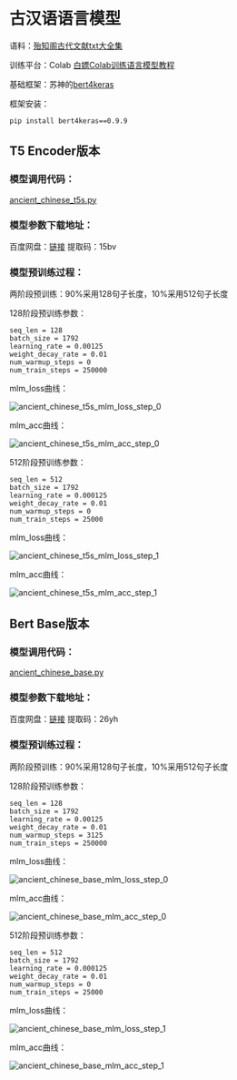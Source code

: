 古汉语语言模型
===========================

语料：[殆知阁古代文献txt大全集](https://github.com/garychowcmu/daizhigev20)

训练平台：Colab [白嫖Colab训练语言模型教程](https://github.com/genggui001/everyone_can_pretrain_language_model)

基础框架：苏神的[bert4keras](https://github.com/bojone/bert4keras)

框架安装：

```
pip install bert4keras==0.9.9
```

## T5 Encoder版本

### 模型调用代码：

[ancient_chinese_t5s.py](ancient_chinese_t5s.py)

### 模型参数下载地址：

百度网盘：[链接](https://pan.baidu.com/s/1S3UUtwrajNrdtnh-atxxsA) 提取码：15bv

### 模型预训练过程：

两阶段预训练：90%采用128句子长度，10%采用512句子长度

128阶段预训练参数：

```
seq_len = 128
batch_size = 1792
learning_rate = 0.00125
weight_decay_rate = 0.01
num_warmup_steps = 0
num_train_steps = 250000
```

mlm_loss曲线：

![ancient_chinese_t5s_mlm_loss_step_0](images/ancient_chinese_t5s_mlm_loss_step_0.png)

mlm_acc曲线：

![ancient_chinese_t5s_mlm_acc_step_0](images/ancient_chinese_t5s_mlm_acc_step_0.png)

512阶段预训练参数：

```
seq_len = 512
batch_size = 1792
learning_rate = 0.000125
weight_decay_rate = 0.01
num_warmup_steps = 0
num_train_steps = 25000
```

mlm_loss曲线：

![ancient_chinese_t5s_mlm_loss_step_1](images/ancient_chinese_t5s_mlm_loss_step_1.png)

mlm_acc曲线：

![ancient_chinese_t5s_mlm_acc_step_1](images/ancient_chinese_t5s_mlm_acc_step_1.png)


## Bert Base版本

### 模型调用代码：

[ancient_chinese_base.py](ancient_chinese_base.py)

### 模型参数下载地址：

百度网盘：[链接](https://pan.baidu.com/s/1TmWoGVg7tTmNt5NWITSDRA) 提取码：26yh

### 模型预训练过程：

两阶段预训练：90%采用128句子长度，10%采用512句子长度

128阶段预训练参数：

```
seq_len = 128
batch_size = 1792
learning_rate = 0.00125
weight_decay_rate = 0.01
num_warmup_steps = 3125
num_train_steps = 250000
```

mlm_loss曲线：

![ancient_chinese_base_mlm_loss_step_0](images/ancient_chinese_base_mlm_loss_step_0.png)

mlm_acc曲线：

![ancient_chinese_base_mlm_acc_step_0](images/ancient_chinese_base_mlm_acc_step_0.png)

512阶段预训练参数：

```
seq_len = 512
batch_size = 1792
learning_rate = 0.000125
weight_decay_rate = 0.01
num_warmup_steps = 0
num_train_steps = 25000
```

mlm_loss曲线：

![ancient_chinese_base_mlm_loss_step_1](images/ancient_chinese_base_mlm_loss_step_1.png)

mlm_acc曲线：

![ancient_chinese_base_mlm_acc_step_1](images/ancient_chinese_base_mlm_acc_step_1.png)


